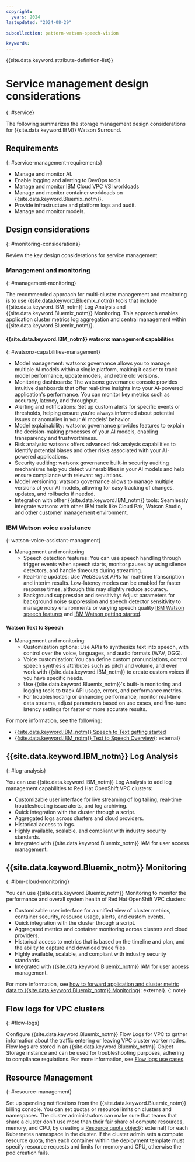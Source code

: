 ```yaml
---
copyright:
  years: 2024
lastupdated: "2024-08-29"

subcollection: pattern-watson-speech-vision

keywords:
---
```

{{site.data.keyword.attribute-definition-list}}

# Service management design considerations
{: #service}

The following summarizes the storage management design considerations for {{site.data.keyword.IBM}} Watson Surround.

## Requirements
{: #service-management-requirements}

- Manage and monitor AI.
- Enable logging and alerting to DevOps tools.
- Manage and monitor IBM Cloud VPC VSI workloads
- Manage and monitor container workloads on {{site.data.keyword.Bluemix_notm}}.
- Provide infrastructure and platform logs and audit.
- Manage and monitor models.

## Design considerations
{: #monitoring-considerations}

Review the key design considerations for service management

### Management and monitoring
{: #management-monitoring}

The recommended approach for multi-cluster management and monitoring is to use {{site.data.keyword.Bluemix_notm}} tools that include {{site.data.keyword.IBM_notm}} Log Analysis and {{site.data.keyword.Bluemix_notm}} Monitoring. This approach enables application cluster metrics log aggregation and central management within {{site.data.keyword.Bluemix_notm}}.

#### {{site.data.keyword.IBM_notm}} watsonx management capabilities
{: #watsonx-capabilities-management}

- Model management: watsonx governance allows you to manage multiple AI models within a single platform, making it easier to track model performance, update models, and retire old versions.
- Monitoring dashboards: The watsonx governance console provides intuitive dashboards that offer real-time insights into your AI-powered application's performance. You can monitor key metrics such as accuracy, latency, and throughput.
- Alerting and notifications: Set up custom alerts for specific events or thresholds, helping ensure you're always informed about potential issues or anomalies in your AI models' behavior.
- Model explainability: watsonx governance provides features to explain the decision-making processes of your AI models, enabling transparency and trustworthiness.
- Risk analysis: watsonx offers advanced risk analysis capabilities to identify potential biases and other risks associated with your AI-powered applications.
- Security auditing: watsonx governance built-in security auditing mechanisms help you detect vulnerabilities in your AI models and help ensure compliance with relevant regulations.
- Model versioning: watsonx governance allows to manage multiple versions of your AI models, allowing for easy tracking of changes, updates, and rollbacks if needed.
- Integration with other {{site.data.keyword.IBM_notm}} tools: Seamlessly integrate watsonx with other IBM tools like Cloud Pak, Watson Studio, and other customer management environment.

### IBM Watson voice assistance
{: watson-voice-assistant-managment}

* Management and monitoring
  * Speech detection features: You can use speech handling through trigger events when speech starts, monitor pauses by using silence detectors, and handle timeouts during streaming.
  * Real-time updates: Use WebSocket APIs for real-time transcription and interim results. Low-latency modes can be enabled for faster response times, although this may slightly reduce accuracy.
  * Background suppression and sensitivity: Adjust parameters for background noise suppression and speech detector sensitivity to manage noisy environments or varying speech quality [IBM Watson speech features](https://ondeck.console.cloud.ibm.com/docs/speech-to-text?topic=speech-to-text-service-features) and [IBM Watson getting started](https://ondeck.console.cloud.ibm.com/docs/services/speech-to-text?topic=speech-to-text-gettingStarted).

#### Watson Text to Speech

* Management and monitoring: 
  * Customization options: Use APIs to synthesize text into speech, with control over the voice, languages, and audio formats (WAV, OGG).
  * Voice customization: You can define custom pronunciations, control speech synthesis attributes such as pitch and volume, and even work with {{site.data.keyword.IBM_notm}} to create custom voices if you have specific needs.
  * Use {{site.data.keyword.Bluemix_notm}}'s built-in monitoring and logging tools to track API usage, errors, and performance metrics.
  * For troubleshooting or enhancing performance, monitor real-time data streams, adjust parameters based on use cases, and fine-tune latency settings for faster or more accurate results.

For more information, see the following:

* [{{site.data.keyword.IBM_notm}} Speech to Text getting started](/docs/services/speech-to-text?topic=speech-to-text-gettingStarted)
* [{{site.data.keyword.IBM_notm}} Text to Speech Overview](https://cloud.ibm.com/catalog/services/text-to-speech){: external}

## {{site.data.keyword.IBM_notm}} Log Analysis
{: #log-analysis}

You can use {{site.data.keyword.IBM_notm}} Log Analysis to add log management capabilities to Red Hat OpenShift VPC clusters:

* Customizable user interface for live streaming of log tailing, real-time troubleshooting issue alerts, and log archiving.
* Quick integration with the cluster through a script.
* Aggregated logs across clusters and cloud providers.
* Historical access to logs.
* Highly available, scalable, and compliant with industry security standards.
* Integrated with {{site.data.keyword.Bluemix_notm}} IAM for user access management.

## {{site.data.keyword.Bluemix_notm}} Monitoring
{: #ibm-cloud-monitoring}

You can use {{site.data.keyword.Bluemix_notm}} Monitoring to monitor the performance and overall system health of Red Hat OpenShift VPC clusters:

* Customizable user interface for a unified view of cluster metrics, container security, resource usage, alerts, and custom events.
* Quick integration with the cluster through a script.
* Aggregated metrics and container monitoring across clusters and cloud providers.
* Historical access to metrics that is based on the timeline and plan, and the ability to capture and download trace files.
* Highly available, scalable, and compliant with industry security standards.
* Integrated with {{site.data.keyword.Bluemix_notm}} IAM for user access management.

For more information, see [how to forward application and cluster metric data to {{site.data.keyword.Bluemix_notm}} Monitoring](https://github.ibm.com/cloud-docs-solutions/pattern-webapp-openshift-vpc/blob/review/docs/openshift?topic=openshift-health-monitor#openshift_monitoring){: external}.
{: note}

## Flow logs for VPC clusters
{: #flow-logs}

Configure {{site.data.keyword.Bluemix_notm}} Flow Logs for VPC to gather information about the traffic entering or leaving VPC cluster worker nodes. Flow logs are stored in an {{site.data.keyword.Bluemix_notm}} Object Storage instance and can be used for troubleshooting purposes, adhering to compliance regulations. For more information, see [Flow logs use cases](https://github.ibm.com/cloud-docs-solutions/pattern-webapp-openshift-vpc/blob/review/docs/vpc?topic=vpc-flow-logs&interface=ui#flow-logs-use-cases).

## Resource Management
{: #resource-management}

Set up spending notifications from the {{site.data.keyword.Bluemix_notm}} billing console. You can set quotas or resource limits on clusters and namespaces. The cluster administrators can make sure that teams that share a cluster don't use more than their fair share of compute resources, memory, and CPU, by creating a [Resource quota object](https://kubernetes.io/docs/concepts/policy/resource-quotas/){: external} for each Kubernetes namespace in the cluster. If the cluster admin sets a compute resource quota, then each container within the deployment template must specify resource requests and limits for memory and CPU, otherwise the pod creation fails.
